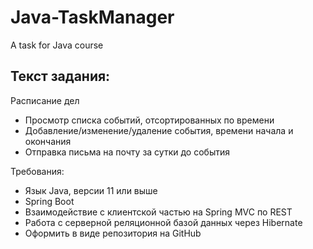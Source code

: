 # Java-TaskManager
A task for Java course

## Текст задания:
Расписание дел

+ Просмотр списка событий, отсортированных по времени
+ Добавление/изменение/удаление события, времени начала и окончания
+ Отправка письма на почту за сутки до события
 
Требования:
+ Язык Java, версии 11 или выше
+ Spring Boot
+ Взаимодействие с клиентской частью на Spring MVC по REST
+ Работа с серверной реляционной базой данных через Hibernate
+ Оформить в виде репозитория на GitHub
